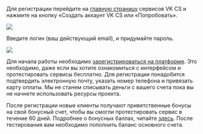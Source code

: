Для регистрации перейдите на [главную страницу](https://mcs.mail.ru) сервисов VK CS и нажмите на кнопку «Создать аккаунт VK CS или «Попробовать».

![](./assets/1631868438660-1631868428708.jpg)

Введите логин (ваш действующий email), и придумайте пароль.

![](./assets/1595452621108-1595452621108.png)

Для начала работы необходимо [зарегистрироваться на платформе](https://mcs.mail.ru/docs/additionals/start/get-started/registration). Это необходимо, даже если вы хотите ознакомиться с интерфейсом и протестировать сервисы бесплатно. Для регистрации понадобится подтвердить электронную почту, указать номер телефона и привязать карту оплаты. Мы не станем списывать деньги с вашего счета пока вы не начнете использовать ресурсы проекта.

После регистрации новые клиенты получают приветственные бонусы на свой бонусный счет, чтобы вы смогли протестировать сервис в течение 60 дней. Подробнее о бонусных баллах, читайте [здесь](https://mcs.mail.ru/docs/ru/additionals/billing/concepts/promotions). После тестирования вам необходимо пополнить баланс основного счета.

